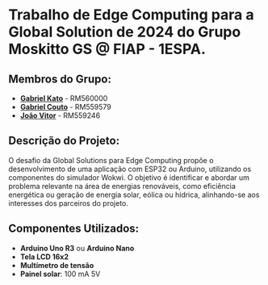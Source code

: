 # Trabalho de Edge Computing para a Global Solution de 2024 do Grupo Moskitto GS @ FIAP - 1ESPA.

## Membros do Grupo:
- [**Gabriel Kato**](https://github.com/kato8088) - RM560000
- [**Gabriel Couto**](https://github.com/rouri404) - RM559579
- [**João Vitor**](https://github.com/joaomatosq) - RM559246

## Descrição do Projeto:
O desafio da Global Solutions para Edge Computing propõe o desenvolvimento de uma aplicação com ESP32 ou Arduino, utilizando os componentes do simulador Wokwi. O objetivo é identificar e abordar um problema relevante na área de energias renováveis, como eficiência energética ou geração de energia solar, eólica ou hídrica, alinhando-se aos interesses dos parceiros do projeto.

## Componentes Utilizados:
- **Arduino Uno R3** ou **Arduino Nano**
- **Tela LCD 16x2**
- **Multímetro de tensão**
- **Painel solar**: 100 mA 5V
